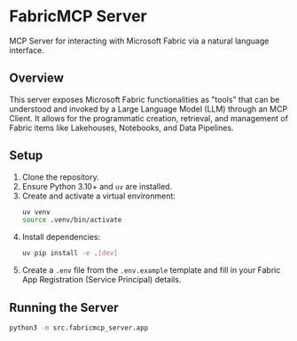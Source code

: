 # FabricMCP Server

MCP Server for interacting with Microsoft Fabric via a natural language interface.

## Overview

This server exposes Microsoft Fabric functionalities as "tools" that can be understood and invoked by a Large Language Model (LLM) through an MCP Client. It allows for the programmatic creation, retrieval, and management of Fabric items like Lakehouses, Notebooks, and Data Pipelines.

## Setup

1.  Clone the repository.
2.  Ensure Python 3.10+ and `uv` are installed.
3.  Create and activate a virtual environment:
    ```bash
    uv venv
    source .venv/bin/activate
    ```
4.  Install dependencies:
    ```bash
    uv pip install -e .[dev]
    ```
5.  Create a `.env` file from the `.env.example` template and fill in your Fabric App Registration (Service Principal) details.

## Running the Server

```bash
python3 -m src.fabricmcp_server.app